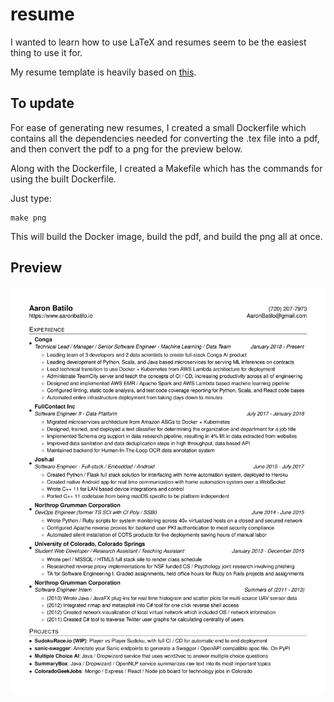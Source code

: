 # resume
I wanted to learn how to use LaTeX and resumes seem to be the easiest thing to
use it for.

My resume template is heavily based on
[this](https://github.com/sb2nov/resume).

## To update
For ease of generating new resumes, I created a small Dockerfile which contains
all the dependencies needed for converting the .tex file into a pdf, and then
convert the pdf to a png for the preview below.

Along with the Dockerfile, I created a Makefile which has the commands for
using the built Dockerfile.

Just type:
```
make png
```

This will build the Docker image, build the pdf, and build the png all at once.

## Preview
![Resume Screenshot](./resume.png)
